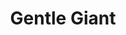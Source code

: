 ---
title: "Gentle Giant"
summary: "Gentle Giant were a British progressive rock band active between 1970 and 1980. The band were known for the complexity and sophistication of their music and for the varied musical skills of their members. All of the band members were multi-instrumentalists. Although not commercially successful, they did achieve a cult following.The band stated that their aim was to \"expand the frontiers of contemporary popular music at the risk of becoming very unpopular\", although this stance was to alter significantly with time.
Gentle Giant's music was considered complex even by progressive rock standards, drawing on a broad swathe of music including folk, soul, jazz, and classical music. Unlike many of their progressive rock contemporaries, their \"classical\" influences ranged beyond the Romantic and incorporated medieval, baroque, and modernist chamber music elements. The band also had a taste for broad themes for their lyrics, drawing inspiration not only from personal experiences but from philosophy and the works of François Rabelais and R. D. Laing. In 2015 they were recognised with the lifetime achievement award at the Progressive Music Awards."
image: "gentle-giant.jpg"
apple_music_artist_url: "https://music.apple.com/gb/artist/gentle-giant/84494"
wikipedia_url: "https://en.wikipedia.org/wiki/Gentle_Giant"
---